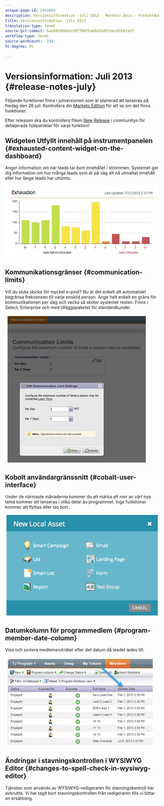 ```yaml
---
unique-page-id: 2951093
description: Versionsinformation -juli 2013 - Marketo Docs - Produktdokumentation
title: Versionsinformation -juli 2013
translation-type: tm+mt
source-git-commit: 6ae882dddda220f7067babbe5a057eec82601abf
workflow-type: tm+mt
source-wordcount: '234'
ht-degree: 0%

---
```



# Versionsinformation: Juli 2013 {#release-notes-july}

Följande funktioner finns i juliversionen som är planerad att lanseras på fredag den 26 juli.  Kontrollera din [Marketo Edition](https://docs.marketo.com/display/docs/assets/pricing.php) för att se om det finns funktioner.

Efter releasen ska du kontrollera fliken [New Release](release-notes-december-2013.md) i communityn för detaljerade hjälpartiklar för varje funktion!

## Widgeten Utfyllt innehåll på instrumentpanelen {#exhausted-content-widget-on-the-dashboard}

Anger information om när leads tar bort innehållet i strömmen. Systemet ger dig information om hur många leads som är på väg att nå utmattat innehåll eller hur länge leads har uttömts.

![](assets/image2014-9-22-16-3a30-3a50.png)

## Kommunikationsgränser {#communication-limits}

Vill du sluta skicka för mycket e-post? Nu är det enkelt att automatiskt begränsa frekvensen till varje enskild person. Ange helt enkelt en gräns för kommunikationen per dag och vecka så sköter systemet resten. Finns i Select, Enterprise och med tilläggspaketet för standardkunder.

![](assets/image2014-9-22-16-3a31-3a13.png)

## Kobolt användargränssnitt {#cobalt-user-interface}

Under de närmaste månaderna kommer du att märka att mer av vårt nya tema kommer att lanseras i olika delar av programmet. Inga funktioner kommer att flyttas eller tas bort.

![](assets/image2014-9-22-16-3a31-3a42.png)

## Datumkolumn för programmedlem {#program-member-date-column}

Visa och sortera medlemsrutnätet efter det datum då leadet lades till.

![](assets/image2014-9-22-16-3a32-3a1.png)

## Ändringar i stavningskontrollen i WYSIWYG Editor {#changes-to-spell-check-in-wysiwyg-editor}

Tjänsten som används av WYSIWYG-redigeraren för stavningskontroll har avbrutits. Vi har tagit bort stavningskontrollen från redigeraren tills vi hittar en ersättning.

